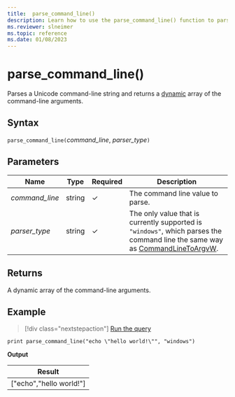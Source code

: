 ```yaml
---
title:  parse_command_line()
description: Learn how to use the parse_command_line() function to parse a unicode command-line string.
ms.reviewer: slneimer
ms.topic: reference
ms.date: 01/08/2023
---
```

# parse_command_line()

Parses a Unicode command-line string and returns a [dynamic](scalar-data-types/dynamic.md) array of the command-line arguments.

## Syntax

`parse_command_line(`*command_line*, *parser_type*`)`

## Parameters

| Name | Type | Required | Description |
|--|--|--|--|
| *command_line*| string | &check; | The command line value to parse.|
| *parser_type*| string | &check; | The only value that is currently supported is `"windows"`, which parses the command line the same way as [CommandLineToArgvW](/windows/win32/api/shellapi/nf-shellapi-commandlinetoargvw).|

## Returns

A dynamic array of the command-line arguments.

## Example

> [!div class="nextstepaction"]
> <a href="https://dataexplorer.azure.com/clusters/help/databases/Samples?query=H4sIAAAAAAAAAwXBYQrAIAgG0Ku479cGO1IQkUKBadjA6++9HdM+2i2O1O5rNeOq0+SG9OFUMETVKT2UrwK8hJzGngfPD3VSsFI8AAAA" target="_blank">Run the query</a>

```kusto
print parse_command_line("echo \"hello world!\"", "windows")
```

**Output**

|Result|
|---|
|["echo","hello world!"]|
